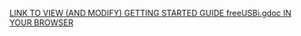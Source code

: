 [LINK TO VIEW (AND MODIFY) GETTING STARTED GUIDE freeUSBi.gdoc IN YOUR BROWSER](https://docs.google.com/open?id=1rKkCl3gyePwX15c3sjEIKP6Bb7CO77hgRAXtbYz5hA0)


